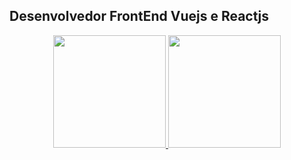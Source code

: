 ## Desenvolvedor FrontEnd Vuejs e Reactjs
<div align="center">
  <a href="https://www.linkedin.com/in/douglasrangel/">
  <img height="180em" src="https://github-readme-stats.vercel.app/api?username=douglasrangel-stack&show_icons=true&theme=dark&include_all_commits=true&count_private=true"/>
  <img height="180em" src="https://github-readme-stats.vercel.app/api/top-langs/?username=douglasrangel-stack&layout=compact&langs_count=7&theme=dark"/>
</div>

<!--
**douglasrangel-stack/douglasrangel-stack** is a ✨ _special_ ✨ repository because its `README.md` (this file) appears on your GitHub profile.

Here are some ideas to get you started:

- 🔭 I’m currently working on ...
- 🌱 I’m currently learning ...
- 👯 I’m looking to collaborate on ...
- 🤔 I’m looking for help with ...
- 💬 Ask me about ...
- 📫 How to reach me: ...
- 😄 Pronouns: ...
- ⚡ Fun fact: ...
-->
